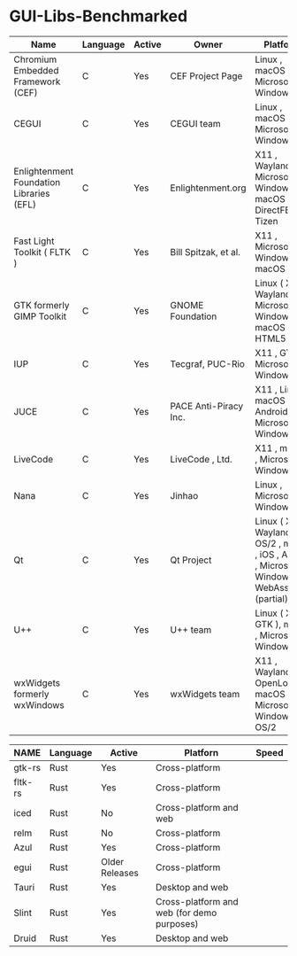 # GUI-Libs-Benchmarked

| Name |  Language  |  Active | Owner | Platforms | License |
|---|---|---|---|---|---|
|  Chromium Embedded Framework (CEF) |C|Yes| CEF Project Page | Linux , macOS , Microsoft Windows | Free: BSD |
|  CEGUI |C|Yes| CEGUI team | Linux , macOS , Microsoft Windows | Free: MIT |
|  Enlightenment Foundation Libraries (EFL) |C|Yes| Enlightenment.org | X11 , Wayland , Microsoft Windows , macOS , DirectFB , Tizen | Free: BSD , LGPL , GPL |
|  Fast Light Toolkit ( FLTK ) |C|Yes| Bill Spitzak, et al. | X11 , Microsoft Windows , macOS | Free: LGPL |
|  GTK formerly GIMP Toolkit |C|Yes| GNOME Foundation | Linux ( X11 , Wayland ), Microsoft Windows , macOS , HTML5 | Free: LGPL |
|  IUP |C|Yes| Tecgraf, PUC-Rio | X11 , GTK , Microsoft Windows | Free: MIT |
|  JUCE |C|Yes| PACE Anti-Piracy Inc. | X11 , Linux , macOS , iOS , Android , Microsoft Windows | Mixed: GPL , proprietary |
|  LiveCode |C|Yes| LiveCode , Ltd. | X11 , macOS , Microsoft Windows | Proprietary |
|  Nana |C|Yes| Jinhao | Linux , Microsoft Windows | Free: Boost |
|  Qt |C|Yes| Qt Project | Linux ( X11 , Wayland ), OS/2 , macOS , iOS , Android , Microsoft Windows , WebAssembly (partial) | Mixed: LGPL , GPL , or proprietary |
|  U++ |C|Yes| U++ team | Linux ( X11 , GTK ), macOS , Microsoft Windows | Free: BSD |
|  wxWidgets formerly wxWindows |C|Yes| wxWidgets team | X11 , Wayland , OpenLook , macOS , iOS , Microsoft Windows , OS/2 | Free: wxWindows |


|  NAME |  Language  |  Active | Platforn  |   Speed | 
|---|---|---|---|---|
|gtk-rs	| Rust | Yes	| Cross-platform|
|fltk-rs	|  Rust | Yes |	Cross-platform|
|iced	|  Rust | No |	Cross-platform and web|
|relm	|  Rust | No |	Cross-platform|
|Azul	|  Rust | Yes |	Cross-platform|
|egui	|  Rust | Older Releases |	Cross-platform|
|Tauri	|  Rust | Yes |	Desktop and web|
|Slint	|  Rust | Yes |	Cross-platform and web (for demo purposes)|
|Druid	|  Rust | Yes |	Desktop and web|
